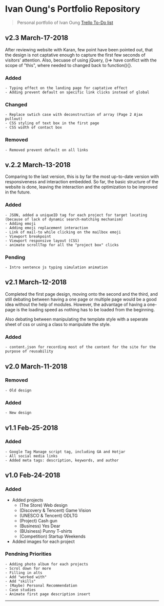 # Ivan Oung's Portfolio Repository
> Personal portfolio of Ivan Oung
[Trello To-Do list](https://trello.com/c/a2vtr4ha/24-to-do)


## v2.3 March-17-2018
After reviewing website with Karan, few point have been pointed out, that the design is not captative enough to capture the first few seconds of visitors' attention. Also, becuase of using jQuery, ()=> have conflict with the scope of "this", where needed to changed back to function(){}.

### Added
    - Typing effect on the landing page for captative effect
    - Adding prevent default on specific link clicks instead of global

### Changed
    - Replace swtich case with deconstruction of array (Page 2 Ajax pullout)
    - CSS styling of text box in the first page
    - CSS width of contact box

### Removed
    - Removed prevent default on all links


## v.2.2 March-13-2018
Comparing to the last version, this is by far the most up-to-date version with responsiveness and interaction embedded. So far, the basic structure of the website is done, leaving the interaction and the optimization to be improved in the future.

### Added
    - JSON, added a uniqueID tag for each project for target locating (because of lack of dynamic search-matching mechanism)
    - Adding emoji
    - Adding emoji replacement interaction
    - Link of mail-to while clicking on the mailbox emoji
    - Viewport breakpoint
    - Viewport responsive layout (CSS)
    - animate scrollTop for all the "project box" clicks

### Pending
    - Intro sentence js typing simulation animation

## v2.1 March-12-2018
Completed the first page design, moving onto the second and the third, and still debating between having a one page or multiple page would be a good idea without the help of modules. However, the advantage of having a one-page is the loading speed as nothing has to be loaded from the beginning.

Also debating between manipulating the template style with a seperate sheet of css or using a class to manipulate the style.
### Added
    - content.json for recording most of the content for the site for the purpose of reusability
    

## v2.0 March-11-2018
### Removed
    - Old design

### Added
    - New design


## v1.1 Feb-25-2018
### Added
    - Google Tag Manage script tag, including GA and Hotjar
    - All social media links
    - Added meta tags: description, keywords, and author
    

## v1.0 Feb-24-2018
### Added
- Added projects
    - (The Store) Web design
    - (Discovery & Tencent) Game Vision
    - (UNESCO & Tencent) ODLTG
    - (Project) Cash gun
    - (Business) Yes Dear
    - (BUsiness) Punny T-shirts
    - (Competition) Startup Weekends
- Added images for each project

### Pendning Priorities
    - Adding photo album for each projects
    - Scrol down for more
    - Filling in alts
    - Add "worked with"
    - Add "skills"
    - (Maybe) Personal Recommendation
    - Case studies
    - Animate first page description insert

---
[angular]: https://img.shields.io/badge/Framework-Angular-red.svg
[css]: https://img.shields.io/badge/Language-CSS-yellow.svg
[Javascript]: https://img.shields.io/badge/Language-Javascript-green.svg
[Email]: mailto:ivanoung@gmail.com
[Medium]: https://medium.com/@ivanoung
[Twitter]: https://twitter.com/IvanTheChaos
[Facebook]: https://www.facebook.com/ivanoung
[Github]: https://github.com/ivanoung
[Codepen]: https://codepen.io/ivanoung/
[Linkedin]: https://www.linkedin.com/in/ivanoung/
